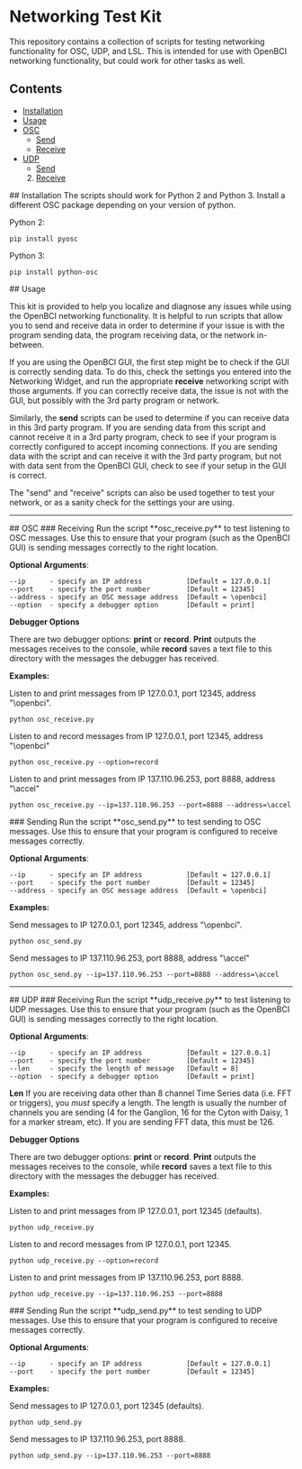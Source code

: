 # Networking Test Kit

This repository contains a collection of scripts for testing networking functionality for OSC, UDP, and LSL. This is intended for use with OpenBCI networking functionality, but could work for other tasks as well.

## Contents
+ [Installation](#Installation)
+ [Usage](#Use)
+ [OSC](#OSC)
  + [Send](#OSC-Sending)
  + [Receive](#OSC-Receiving)
+ [UDP](#UDP)
  + [Send](#UDP-Sending)
  2. [Receive](#UDP-Receiving)

<a name="Usage"/>
## Installation
The scripts should work for Python 2 and Python 3. Install a different OSC package depending on your version of python.

Python 2:
```
pip install pyosc
```
Python 3:
```
pip install python-osc
```

 <a name="Usage"/>
## Usage

This kit is provided to help you localize and diagnose any issues while using the OpenBCI networking functionality. It is helpful to run scripts that allow you to send and receive data in order to determine if your issue is with the program sending data, the program receiving data, or the network in-between.

If you are using the OpenBCI GUI, the first step might be to check if the GUI is correctly sending data. To do this, check the settings you entered into the Networking Widget, and run the appropriate **receive** networking script with those arguments. If you can correctly receive data, the issue is not with the GUI, but possibly with the 3rd party program or network.

Similarly, the **send** scripts can be used to determine if you can receive data in this 3rd party program. If you are sending data from this script and cannot receive it in a 3rd party program, check to see if your program is correctly configured to accept incoming connections. If you are sending data with the script and can receive it with the 3rd party program, but not with data sent from the OpenBCI GUI, check to see if your setup in the GUI is correct.

The "send" and "receive" scripts can also be used together to test your network, or as a sanity check for the settings your are using.
___
 <a name="OSC"/>
## OSC
 <a name="OSC-Receiving"/>
### Receiving
Run the script **osc_receive.py** to test listening to OSC messages. Use this to ensure that your program (such as the OpenBCI GUI) is sending messages correctly to the right location.

**Optional Arguments**:
```
--ip      - specify an IP address           [Default = 127.0.0.1]
--port    - specify the port number         [Default = 12345]
--address - specify an OSC message address  [Default = \openbci]
--option  - specify a debugger option       [Default = print]

```

**Debugger Options**

There are two debugger options: **print** or **record**. **Print** outputs the messages receives to the console, while **record** saves a text file to this directory with the messages the debugger has received.


**Examples:**

Listen to and print messages from IP 127.0.0.1, port 12345, address "\openbci".
```
python osc_receive.py
```

Listen to and record messages from IP 127.0.0.1, port 12345, address "\openbci"
```
python osc_receive.py --option=record
```

Listen to and print messages from IP 137.110.96.253, port 8888, address "\accel"
```
python osc_receive.py --ip=137.110.96.253 --port=8888 --address=\accel
```


<a name="OSC-Sending"/>
### Sending
Run the script **osc_send.py** to test sending to OSC messages. Use this to ensure that your program is configured to receive messages correctly.

**Optional Arguments**:
```
--ip      - specify an IP address           [Default = 127.0.0.1]
--port    - specify the port number         [Default = 12345]
--address - specify an OSC message address  [Default = \openbci]
```
**Examples:**

Send messages to IP 127.0.0.1, port 12345, address "\openbci".
```
python osc_send.py
```

Send messages to IP 137.110.96.253, port 8888, address "\accel"
```
python osc_send.py --ip=137.110.96.253 --port=8888 --address=\accel
```
___
<a name="UDP"/>
## UDP
<a name="UDP-Receiving"/>
### Receiving
Run the script **udp_receive.py** to test listening to UDP messages. Use this to ensure that your program (such as the OpenBCI GUI) is sending messages correctly to the right location.

**Optional Arguments**:
```
--ip      - specify an IP address           [Default = 127.0.0.1]
--port    - specify the port number         [Default = 12345]
--len     - specify the length of message   [Default = 8]
--option  - specify a debugger option       [Default = print]
```

**Len**
If you are receiving data other than 8 channel Time Series data (i.e. FFT or triggers), you *must* specify a length. The length is usually the number of channels you are sending (4 for the Ganglion, 16 for the Cyton with Daisy, 1 for a marker stream, etc). If you are sending FFT data, this must be 126.

**Debugger Options**

There are two debugger options: **print** or **record**. **Print** outputs the messages receives to the console, while **record** saves a text file to this directory with the messages the debugger has received.



**Examples:**

Listen to and print messages from IP 127.0.0.1, port 12345 (defaults).
```
python udp_receive.py
```

Listen to and record messages from IP 127.0.0.1, port 12345.
```
python udp_receive.py --option=record
```

Listen to and print messages from IP 137.110.96.253, port 8888.
```
python udp_receive.py --ip=137.110.96.253 --port=8888
```

<a name="UDP-Sending"/>
### Sending
Run the script **udp_send.py** to test sending to UDP messages. Use this to ensure that your program is configured to receive messages correctly.

**Optional Arguments**:
```
--ip      - specify an IP address           [Default = 127.0.0.1]
--port    - specify the port number         [Default = 12345]
```
**Examples:**

Send messages to IP 127.0.0.1, port 12345 (defaults).
```
python udp_send.py
```

Send messages to IP 137.110.96.253, port 8888.
```
python udp_send.py --ip=137.110.96.253 --port=8888
```
